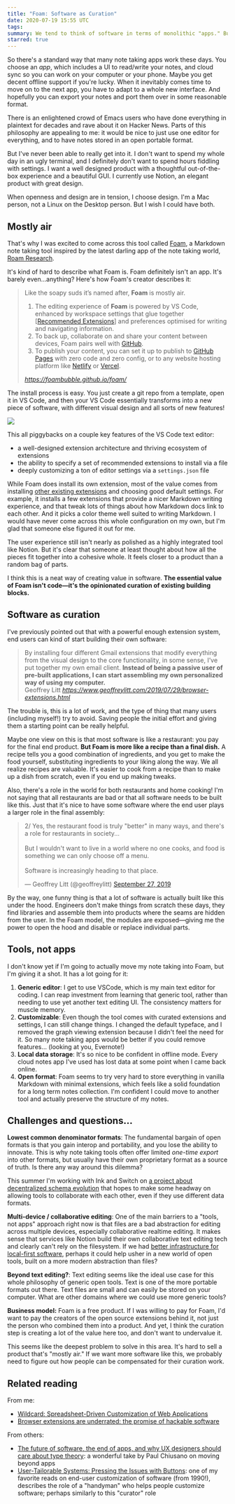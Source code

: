 ```yaml
---
title: "Foam: Software as Curation"
date: 2020-07-19 15:55 UTC
tags:
summary: We tend to think of software in terms of monolithic "apps." But what if we thought about software design as a process of curating existing parts into a holistic user experience?
starred: true
---
```


So there's a standard way that many note taking apps work these days. You choose an _app_, which includes a UI to read/write your notes, and cloud sync so you can work on your computer or your phone. Maybe you get decent offline support if you're lucky. When it inevitably comes time to move on to the next app, you have to adapt to a whole new interface. And hopefully you can export your notes and port them over in some reasonable format.

There is an enlightened crowd of Emacs users who have done everything in plaintext for decades and rave about it on Hacker News. Parts of this philosophy are appealing to me: it would be nice to just use one editor for everything, and to have notes stored in an open portable format.

But I've never been able to really get into it. I don't want to spend my whole day in an ugly terminal, and I definitely don't want to spend hours fiddling with settings. I want a well designed product with a thoughtful out-of-the-box experience and a beautiful GUI. I currently use Notion, an elegant product with great design.

When openness and design are in tension, I choose design. I'm a Mac person, not a Linux on the Desktop person. But I wish I could have both.

## Mostly air

That's why I was excited to come across this tool called [Foam](https://github.com/foambubble/foam), a Markdown note taking tool inspired by the latest darling app of the note taking world, [Roam Research](https://roamresearch.com/).

It's kind of hard to describe what Foam is. Foam definitely isn't an app. It's barely even...anything? Here's how Foam's creator describes it:

<blockquote class="quoteback" darkmode="" data-title="Foam" data-author="" cite="https://foambubble.github.io/foam/">
<p>Like the soapy suds it’s named after, <strong>Foam</strong> is mostly air.</p>

<ol>
  <li>The editing experience of <strong>Foam</strong> is powered by VS Code, enhanced by workspace settings that glue together [<a href="https://foambubble.github.io/foam/recommended-extensions" title="Recommended Extensions" target="_blank" rel="noopener">Recommended Extensions</a>] and preferences optimised for writing and navigating information.</li>
  <li>To back up, collaborate on and share your content between devices, Foam pairs well with <a href="http://github.com/" target="_blank" rel="noopener">GitHub</a>.</li>
  <li>To publish your content, you can set it up to publish to <a href="https://pages.github.com/" target="_blank" rel="noopener">GitHub Pages</a> with zero code and zero config, or to any website hosting platform like <a href="http://netlify.com/" target="_blank" rel="noopener">Netlify</a> or <a href="https://vercel.com/" target="_blank" rel="noopener">Vercel</a>.</li></ol>
<footer><cite> <a href="https://foambubble.github.io/foam/">https://foambubble.github.io/foam/</a></cite></footer>
</blockquote><script note="" src="https://cdn.jsdelivr.net/gh/Blogger-Peer-Review/quotebacks@1/quoteback.js"></script>

The install process is easy. You just create a git repo from a template, open it in VS Code, and then your VS Code essentially transforms into a new piece of software, with different visual design and all sorts of new features!

![](article_images/foam-navigation-demo.gif)

This all piggybacks on a couple key features of the VS Code text editor:

- a well-designed extension architecture and thriving ecosystem of extensions
- the ability to specify a set of recommended extensions to install via a file
- deeply customizing a ton of editor settings via a `settings.json` file

While Foam does install its own extension, most of the value comes from installing [other existing extensions](https://foambubble.github.io/foam/recommended-extensions) and choosing good default settings. For example, it installs a few extensions that provide a nicer Markdown writing experience, and that tweak lots of things about how Markdown docs link to each other. And it picks a color theme well suited to writing Markdown. I would have never come across this whole configuration on my own, but I'm glad that someone else figured it out for me.

The user experience still isn't nearly as polished as a highly integrated tool like Notion. But it's clear that someone at least thought about how all the pieces fit together into a cohesive whole. It feels closer to a product than a random bag of parts.

I think this is a neat way of creating value in software. **The essential value of Foam isn't code—it's the opinionated curation of existing building blocks.**

## Software as curation

I've previously pointed out that with a powerful enough extension system, end users can kind of start building their own software:

<blockquote class="quoteback" darkmode="" data-title="Browser%20extensions%20are%20underrated%3A%20the%20promise%20of%20hackable%20software" data-author="Geoffrey Litt" cite="https://www.geoffreylitt.com/2019/07/29/browser-extensions.html">
By installing four different Gmail extensions that modify everything from the visual design to the core functionality, in some sense, I’ve put together my own email client. <strong>Instead of being a passive user of pre-built applications, I can start assembling my own personalized way of using my computer.</strong>
<footer>Geoffrey Litt<cite> <a href="https://www.geoffreylitt.com/2019/07/29/browser-extensions.html">https://www.geoffreylitt.com/2019/07/29/browser-extensions.html</a></cite></footer>
</blockquote><script note="" src="https://cdn.jsdelivr.net/gh/Blogger-Peer-Review/quotebacks@1/quoteback.js"></script>

The trouble is, this is a lot of work, and the type of thing that many users (including myself!) try to avoid. Saving people the initial effort and giving them a starting point can be really helpful.

Maybe one view on this is that most software is like a restaurant: you pay for the final end product. **But Foam is more like a recipe than a final dish.** A recipe tells you a good combination of ingredients, and you get to make the food yourself, substituting ingredients to your liking along the way. We all realize recipes are valuable. It's easier to cook from a recipe than to make up a dish from scratch, even if you end up making tweaks.

Also, there's a role in the world for both restaurants and home cooking! I'm not saying that all restaurants are bad or that all software needs to be built like this. Just that it's nice to have some software where the end user plays a larger role in the final assembly:

<blockquote class="twitter-tweet"><p lang="en" dir="ltr">2/ Yes, the restaurant food is truly &quot;better&quot; in many ways, and there&#39;s a role for restaurants in society...<br><br>But I wouldn&#39;t want to live in a world where no one cooks, and food is something we can only choose off a menu.<br><br>Software is increasingly heading to that place.</p>&mdash; Geoffrey Litt (@geoffreylitt) <a href="https://twitter.com/geoffreylitt/status/1177607450863767553?ref_src=twsrc%5Etfw">September 27, 2019</a></blockquote> <script async src="https://platform.twitter.com/widgets.js" charset="utf-8"></script>

By the way, one funny thing is that a lot of software is actually built like this under the hood. Engineers don't make things from scratch these days, they find libraries and assemble them into products where the seams are hidden from the user. In the Foam model, the modules are exposed—giving me the power to open the hood and disable or replace individual parts.

## Tools, not apps

I don't know yet if I'm going to actually move my note taking into Foam, but I'm giving it a shot. It has a lot going for it:

1. **Generic editor**: I get to use VSCode, which is my main text editor for coding. I can reap investment from learning that generic tool, rather than needing to use yet another text editing UI. The consistency matters for muscle memory.
2. **Customizable**: Even though the tool comes with curated extensions and settings, I can still change things. I changed the default typeface, and I removed the graph viewing extension because I didn't feel the need for it. So many note taking apps would be better if you could remove features... (looking at you, Evernote!)
3. **Local data storage**: It's so nice to be confident in offline mode. Every cloud notes app I've used has lost data at some point when I came back online.
4. **Open format**: Foam seems to try very hard to store everything in vanilla Markdown with minimal extensions, which feels like a solid foundation for a long term notes collection. I'm confident I could move to another tool and actually preserve the structure of my notes.

## Challenges and questions...

**Lowest common denominator formats**: The fundamental bargain of open formats is that you gain interop and portability, and you lose the ability to innovate. This is why note taking tools often offer limited _one-time export_ into other formats, but usually have their own proprietary format as a source of truth. Is there any way around this dilemma?

This summer I'm working with Ink and Switch on [a project about decentralized schema evolution](https://inkandswitch.github.io/cambria/) that hopes to make some headway on allowing tools to collaborate with each other, even if they use different data formats.

**Multi-device / collaborative editing**: One of the main barriers to a "tools, not apps" approach right now is that files are a bad abstraction for editing across multiple devices, especially collaborative realtime editing. It makes sense that services like Notion build their own collaborative text editing tech and clearly can't rely on the filesystem. If we had [better infrastructure for local-first software](https://www.inkandswitch.com/local-first.html), perhaps it could help usher in a new world of open tools, built on a more modern abstraction than files?

**Beyond text editing?**: Text editing seems like the ideal use case for this whole philosophy of generic open tools. Text is one of the more portable formats out there. Text files are small and can easily be stored on your computer. What are other domains where we could use more generic tools?

**Business model:** Foam is a free product. If I was willing to pay for Foam, I'd want to pay the creators of the open source extensions behind it, not just the person who combined them into a product. And yet, I think the curation step is creating a lot of the value here too, and don't want to undervalue it.

This seems like the deepest problem to solve in this area. It's hard to sell a product that's "mostly air." If we want more software like this, we probably need to figure out how people can be compensated for their curation work.

## Related reading

From me:

- [Wildcard: Spreadsheet-Driven Customization of Web Applications](https://www.geoffreylitt.com/wildcard/)
- [Browser extensions are underrated: the promise of hackable software](/2019/07/29/browser-extensions.html)

From others:

- [The future of software, the end of apps, and why UX designers should care about type theory](https://pchiusano.github.io/2013-05-22/future-of-software.html): a wonderful take by Paul Chiusano on moving beyond apps
- [User-Tailorable Systems: Pressing the Issues with Buttons](https://www.researchgate.net/publication/221515740_User-tailorable_systems_Pressing_the_issues_with_buttons/link/5721020f08ae5454b230fbec/download): one of my favorite reads on end-user customization of software (from 1990!), describes the role of a "handyman" who helps people customize software; perhaps similarly to this "curator" role
